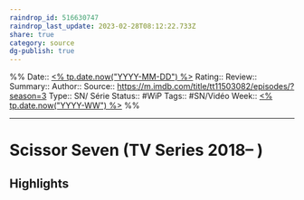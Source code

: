 ```yaml
---
raindrop_id: 516630747
raindrop_last_update: 2023-02-28T08:12:22.733Z
share: true
category: source
dg-publish: true
---
```


%%
Date:: [<% tp.date.now("YYYY-MM-DD") %>](%3C%25%20tp.date.now(%22YYYY-MM-DD%22)%20%25%3E.md)
Rating::
Review:: 
Summary:: 
Author::
Source:: https://m.imdb.com/title/tt11503082/episodes/?season=3
Type:: SN/ Série
Status:: #WiP
Tags:: #SN/Vidéo
Week:: [<% tp.date.now("YYYY-WW") %>](%3C%25%20tp.date.now(%22YYYY-WW%22)%20%25%3E.md)
%%
***
# Scissor Seven (TV Series 2018– )



## Highlights

